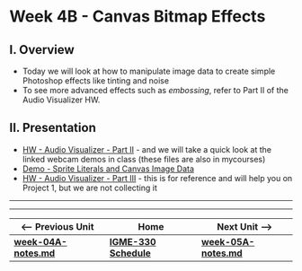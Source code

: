 # Week 4B - Canvas Bitmap Effects

## I. Overview
- Today we will look at how to manipulate image data to create simple Photoshop effects like tinting and noise
- To see more advanced effects such as *embossing*, refer to Part II of the Audio Visualizer HW.

## II. Presentation
- [HW - Audio Visualizer - Part II](https://github.com/tonethar/IGME-330-Master/blob/master/notes/HW-AV-2.md) - and we will take a quick look at the linked webcam demos in class (these files are also in mycourses)
- [Demo - Sprite Literals and Canvas Image Data](https://github.com/tonethar/IGME-330-Master/blob/master/notes/demo-canvas-image-data.md)
- [HW - Audio Visualizer - Part III](https://github.com/tonethar/IGME-330-Master/blob/master/notes/HW-AV-3.md) - this is for reference and will help you on Project 1, but we are not collecting it

<hr><hr>

| <-- Previous Unit | Home | Next Unit -->
| --- | --- | --- 
| [**week-04A-notes.md**](week-04A-notes.md)     |  [**IGME-330 Schedule**](../schedule.md) | [**week-05A-notes.md**](week-05A-notes.md)
